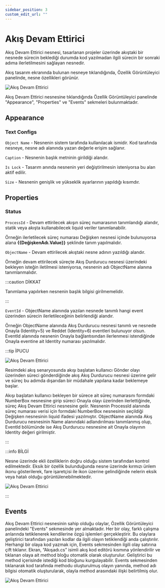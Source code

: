 ```yaml
---
sidebar_position: 3
custom_edit_url: ""
---
```


# Akış Devam Ettirici

Akış Devam Ettirici nesnesi, tasarlanan projeler üzerinde akıştaki bir nesnede sürecin beklediği durumda kod yazılmadan ilgili sürecin bir sonraki adıma ilerletilmesini sağlayan nesnedir.

Akış tasarım ekranında bulunan nesneye tıklandığında, Özellik Görüntüleyici panelinde, nesne özellikleri görünür.

![Akış Devam Ettirici](https://docsbimser.blob.core.windows.net/imagecontainer/auto-upload6e658c25-8bf9-43a4-8e1a-b37d82b2b07e)

Akış Devam Ettirici nesnesine tıklandığında Özellik Görüntüleyici panelinde "Appearance", "Properties" ve "Events" sekmeleri bulunmaktadır.

## Appearance

### Text Configs 

`Object Name` - Nesnenin sistem tarafında kullanılacak ismidir. Kod tarafında nesneye, nesne adı alanında yazan değerle erişim sağlanır.

`Caption` - Nesnenin başlık metninin girildiği alandır.

`Is Lock` - Tasarım anında nesnenin yeri değiştirilmesin isteniyorsa bu alan aktif edilir.

`Size` - Nesnenin genişlik ve yükseklik ayarlarının yapıldığı kısımdır.

## Properties

### Status

`ProcessId` - Devam ettirilecek akışın süreç numarasının tanımlandığı alandır, statik veya akışta kullanabilecek liquid veriler tanımlanabilir.

Örneğin ilerletilecek süreç numarası Değişken nesnesi içinde bulunuyorsa alana **{{DeğişkenAdı.Value}}** şeklinde tanım yapılmalıdır.

`ObjectName` - Devam ettirilecek akıştaki nesne adının yazıldığı alandır.

Örneğin devam ettirilecek süreçte Akış Durdurucu nesnesi üzerindeki bekleyen isteğin iletilmesi isteniyorsa, nesnenin adı ObjectName alanına tanımlanmalıdır.

:::caution DİKKAT

Tanımlama yapılırken nesnenin başlık bilgisi girilmemelidir.

:::

`EventId` - ObjectName alanında yazılan nesnede tanımlı hangi event üzerinden sürecin ilerletileceğinin belirlendiği alandır.

Örneğin ObjectName alanında Akış Durdurucu nesnesi tanımlı ve nesnede Onayla (Identity=5) ve Reddet (Identity=6) eventleri bulunuyor olsun. EventId alanında nesnenin Onayla bağlantısından ilerlenmesi istendiğinde Onayla eventine ait Identity numarası  yazılmalıdır.

:::tip İPUCU

![Akış Devam Ettirici](https://docsbimser.blob.core.windows.net/imagecontainer/auto-uploadc30b241c-4784-4542-a3cb-5a318740d5c0)

Resimdeki akış senaryosunda akışı başlatan kullanıcı Gönder olayı üzerinden süreci gönderdiğinde akış Akış Durdurucu nesnesi üzerine gelir ve süreç bu adımda dışarıdan bir müdahale yapılana kadar beklemeye başlar.

Akışı başlatan kullanıcı bekleyen bir sürece ait süreç numarasını formdaki NumberBox nesnesine girip süreci Onayla olayı üzerinden ilerlettiğinde, süreç Akış Devam Ettirici nesnesine gelir. Nesnenin ProcessId alanında süreç numarası verisi için formdaki NumberBox nesnesinin seçildiği Değişken nesnesinin liquid ifadesi yazılmıştır. ObjectName alanında Akış Durdurucu nesnesinin Name alanındaki adlandırılması tanımlanmış olup, EventId bölümünde ise Akış Durdurucu nesnesine ait Onayla olayının Identity değeri girilmiştir.

:::

:::info BİLGİ

Nesne üzerinde ekli özelliklerin doğru olduğu sistem tarafından kontrol edilmektedir. Eksik bir özellik bulunduğunda nesne üzerinde kırmızı ünlem ikonu gösterilerek, fare işaretçisi ile ikon üzerine gelindiğinde nelerin eksik veya hatalı olduğu görüntülenebilmektedir.

![Akış Devam Ettirici](https://docsbimser.blob.core.windows.net/imagecontainer/auto-upload4044da8f-6b87-41db-814d-b9e889e760c4)

:::

## Events

Akış Devam Ettirici nesnesinin sahip olduğu olaylar, Özellik Görüntüleyici panelindeki "Events" sekmesinde yer almaktadır. Her bir olay, farklı çalışma anlarında tetiklenerek kendilerine özgü işlemleri gerçekleştirir. Bu olaylara geliştirici tarafından yazılan kodlar da ilgili olayın tetiklendiği anda çalıştırılır. Herhangi bir olaya kod yazmak için, Events sekmesinden ilgili olay satırına çift tıklanır. Ekran, “Akışadı.cs” isimli akış kod editörü kısmına yönlendirilir ve tıklanan olaya ait method bloğu otomatik olarak oluşturulur. Geliştirici bu method içerisinde istediği kod bloğunu kurgulayabilir. Events sekmesinden tıklanarak kod tarafında methodu oluşturulmuş olayın yanında, method adı bilgisi otomatik oluşturularak, olayla method arasındaki ilişki belirtilmiş olur.

![Akış Devam Ettirici](https://docsbimser.blob.core.windows.net/imagecontainer/auto-upload4bf5520b-0daa-41cf-b1a0-af28abb76b72)
